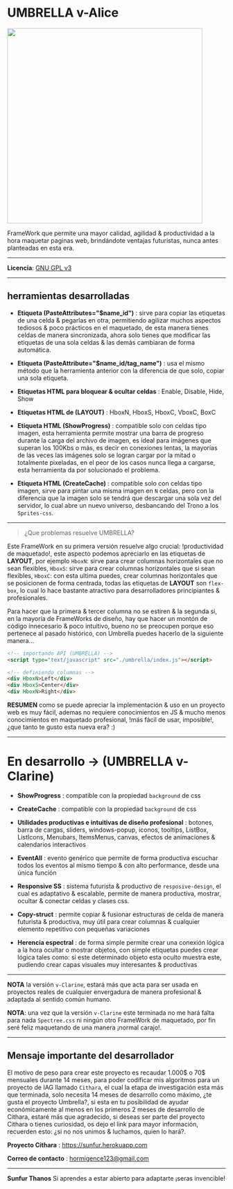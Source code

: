 
UMBRELLA v-Alice
================

<img src="https://i.pinimg.com/originals/5d/bd/0f/5dbd0f51e7ad6b2e9dbe4a759b5556da.jpg" width="450">

FrameWork que permite una mayor calidad, agilidad & productividad a la hora maquetar paginas web, brindándote ventajas futuristas, nunca antes planteadas en esta era.

---

**Licencia**: [GNU GPL v3](http://www.gnu.org/licenses)

---

## herramientas desarrolladas

- **Etiqueta (PasteAttributes="$name_id")** : sirve para copiar las etiquetas de una celda & pegarlas en otra, permitiendo agilizar muchos aspectos tediosos & poco prácticos en el maquetado, de esta manera tienes celdas de manera sincronizada, ahora solo tienes que modificar las etiquetas de una sola celdas & las demás cambiaran de forma automática.

- **Etiqueta (PasteAttribute="$name_id/tag_name")** : usa el mismo método que la herramienta anterior con la diferencia de que solo, copiar una sola etiqueta.

- **Etiquetas HTML para bloquear & ocultar celdas** : Enable, Disable, Hide, Show

- **Etiquetas HTML de (LAYOUT)** : HboxN, HboxS, HboxC, VboxC, BoxC

- **Etiqueta HTML (ShowProgress)** : compatible solo con celdas tipo imagen, esta herramienta permite mostrar una barra de progreso durante la carga del archivo de imagen, es ideal para imágenes que superan los 100Kbs o más, es decir en conexiones lentas, la mayorías de las veces las imágenes solo se logran cargar por la mitad o totalmente pixeladas, en el peor de los casos nunca llega a cargarse, esta herramienta da por solucionado el problema.

- **Etiqueta HTML (CreateCache)** : compatible solo con celdas tipo imagen, sirve para pintar una misma imagen en `N` celdas, pero con la diferencia que la imagen solo se tendrá que descargar una sola vez del servidor, lo cual abre un nuevo universo, desbancando del Trono a los `Sprites-css`.

---

> ¿Que problemas resuelve UMBRELLA?

Este FrameWork en su primera versión resuelve algo crucial: !productividad de maquetado!, este aspecto podemos apreciarlo en las etiquetas de **LAYOUT**, por ejemplo `HboxN`: sirve para crear columnas horizontales que no sean flexibles, `HboxS`: sirve para crear columnas horizontales que si sean flexibles, `HboxC`: con esta ultima puedes, crear columnas horizontales que se posicionen de forma centrada, todas las etiquetas de **LAYOUT** son `flex-box`, lo cual lo hace bastante atractivo para desarrolladores principiantes & profesionales.

Para hacer que la primera & tercer columna no se estiren & la segunda si, en la mayoría de FrameWorks de diseño, hay que hacer un montón de código innecesario & poco intuitivo, bueno no se preocupen porque eso pertenece al pasado histórico, con Umbrella puedes hacerlo de la siguiente manera...


```html
<!-- importando API (UMBRELLA) -->
<script type="text/javascript" src="./umbrella/index.js"></script>

<!-- definiendo columnas -->
<div HboxN>Left</div>
<div HboxS>Center</div>
<div HboxN>Right</div>
```


**RESUMEN** como se puede apreciar la implementación & uso en un proyecto web es muy fácil, ademas no requiere conocimientos en JS & mucho menos conocimientos en maquetado profesional, !más fácil de usar, imposible!, ¿que tanto te gusto esta nueva era? :)

---

# En desarrollo -> (UMBRELLA v-Clarine)

- **ShowProgress** : compatible con la propiedad `background` de css

- **CreateCache** : compatible con la propiedad `background` de css

- **Utilidades productivas e intuitivas de diseño profesional** : botones, barra de cargas, sliders, windows-popup, iconos, tooltips, ListBox, ListIcons, Menubars, ItemsMenus, canvas, efectos de animaciones & calendarios interactivos

- **EventAll** : evento genérico que permite de forma productiva escuchar todos los eventos al mismo tiempo & con alto performance, desde una única función

- **Responsive SS** : sistema futurista & productivo de `resposive-design`, el cual es adaptativo & escalable, permite de manera productiva, mostrar, ocultar & conectar celdas y clases css.

- **Copy-struct** : permite copiar & fusionar estructuras de celda de manera futurista & productiva, muy útil para crear columnas & cualquier elemento repetitivo con pequeñas variaciones

- **Herencia espectral** : de forma simple permite crear una conexión lógica a la hora ocultar o mostrar objetos, con simple etiquetas puedes crear lógica tales como: si este determinado objeto esta oculto muestra este, pudiendo crear capas visuales muy interesantes & productivas

---

**NOTA** la versión `v-Clarine`, estará más que acta para ser usada en proyectos reales de cualquier envergadura de manera profesional & adaptada al sentido común humano.

**NOTA**: una vez que la versión `v-Clarine` este terminada no me hará falta para nada `Spectree.css` ni ningún otro FrameWork de maquetado, por fin seré feliz maquetando de una manera ¡normal carajo!.

---

## Mensaje importante del desarrollador

El motivo de peso para crear este proyecto es recaudar 1.000$ o 70$ mensuales durante 14 meses, para poder codificar mis algoritmos para un proyecto de IAG llamado `Cithara`, el cual la etapa de investigación esta más que terminada, solo necesita 14 meses de desarrollo como máximo, ¿te gusta el proyecto Umbrella?, si esta en tu posibilidad de ayudar económicamente al menos en los primeros 2 meses de desarrollo de Cithara, estaré más que agradecido, si deseas ser parte del proyecto Cithara o tienes curiosidad, os dejo el link para mayor información, recuerden esto: ¿si no nos unimos & luchamos, quien lo hará?.

**Proyecto Cithara** : https://sunfur.herokuapp.com

**Correo de contacto** : hormigence123@gmail.com

---

**Sunfur Thanos** Si aprendes a estar abierto para adaptarte ¡seras invencible!
